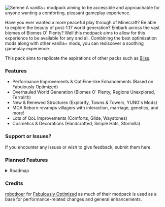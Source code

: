 ![Serene](https://cdn.modrinth.com/data/cached_images/9d87af2a1006afb011565575525958184cac96e4.png)
A vanilla+ modpack aiming to be accessible and approachable for anyone wanting a comforting, pleasant gameplay experience.

Have you ever wanted a more peaceful play through of Minecraft? Be able to explore the beauty of post-1.17 world generation? Embark across the vast biomes of Biomes O' Plenty? Well this modpack aims to allow for this experience to be available for any and all. Combining the best optimization mods along with other vanilla+ mods, you can rediscover a soothing gameplay experience.

This pack aims to replicate the aspirations of other packs such as [Bliss](https://www.curseforge.com/minecraft/modpacks/bliss).

### Features
- Performance Improvements & OptiFine-like Enhancements (Based on Fabulously Optimized)
- Overhauled World Generation (Biomes O' Plenty, Regions Unexplored, Terralith)
- New & Renewed Structures (Explorify, Towns & Towers, YUNG's Mods)
- MCA Reborn revamps villagers with interaction, marriage, genetics, and more!
- Lots of QoL Improvements (Comforts, Glide, Waystones)
- Cosmetics & Decorations (Handcrafted, Simple Hats, Stormilla)


### Support or Issues?
If you encounter any issues or wish to give feedback, submit them here.

### Planned Features
<details>
<summary>Roadmap</summary>
  
- Add in-depth documentation to help guide less familiar players
- Create better title screen with mods like [FancyMenu](https://modrinth.com/mod/fancymenu)
- Custom rules to limit mob spawning and activity
- Support for serverside pack[*](https://modrinth.com/modpack/craftycrew)
- Reward hats for certain achievements or [bounties](https://modrinth.com/mod/bountiful)
- Work on modded compatibility for [Stormilla Dark Mode](https://modrinth.com/resourcepack/stormilla-dark-mode) & adding other packs
</details>

### Credits
[robotkoer](https://modrinth.com/user/robotkoer) for [Fabulously Optimized](https://modrinth.com/modpack/fabulously-optimized) as much of their modpack is used as a base for performance-related changes and general enhancements.

